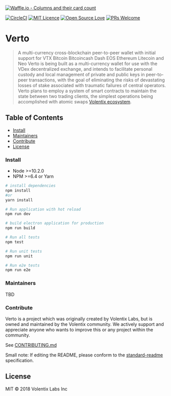 [![Waffle.io - Columns and their card count](https://badge.waffle.io/Volentix/verto.svg?columns=all)](https://waffle.io/Volentix/verto)

[![CircleCI](https://circleci.com/gh/Volentix/verto.svg?style=svg&circle-token=7c57e7bb9edf739b9df19dca906c25a569045c82)](https://circleci.com/gh/Volentix/verto)
[![MIT Licence](https://badges.frapsoft.com/os/mit/mit.svg?v=103)](https://github.com/Volentix/verto/blob/master/LICENSE)
[![Open Source Love](https://badges.frapsoft.com/os/v2/open-source.svg?v=103)](https://github.com/Volentix/)
[![PRs Welcome](https://img.shields.io/badge/PRs-welcome-brightgreen.svg?style=flat-square)](http://makeapullrequest.com)

# Verto

> A multi-currency cross-blockchain peer-to-peer wallet with initial support for 
VTX Bitcoin Bitcoincash Dash EOS Ethereum Litecoin and Neo
Verto is being built as a multi-currency wallet
for use with the VDex decentralized exchange,
and intends to facilitate personal custody and
local management of private and public keys
in peer-to-peer transactions, with the goal of
eliminating the risks of devastating losses of
stake associated with traumatic failures of central
operators. 
Verto plans to employ a system of smart contracts to maintain the state between two
trading clients, the simplest operations being accomplished with atomic swaps [Volentix ecosystem](https://volentix.io). 

## Table of Contents

- [Install](#install)
- [Maintainers](#maintainers)
- [Contribute](#contribute)
- [License](#license)

### Install

- Node >=10.2.0
- NPM >=6.4 or Yarn

``` bash
# install dependencies
npm install
#or
yarn install

# Run application with hot reload
npm run dev

# build electron application for production
npm run build

# Run all tests
npm test

# Run unit tests
npm run unit

# Run e2e tests
npm run e2e
```

### Maintainers

TBD

### Contribute

Verto is a project which was originally created by Volentix Labs, but is owned and
maintained by the Volentix community. We actively support and appreciate anyone
who wants to improve this or any project within the community.

See [CONTRIBUTING.md](CONTRIBUTING.md)

Small note: If editing the README, please conform to the [standard-readme](https://github.com/RichardLitt/standard-readme) specification.

## License

MIT © 2018 Volentix Labs Inc
